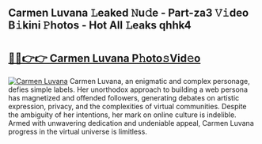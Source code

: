 ## Carmen Luvana 𝙻eaked 𝙽u𝚍e - Part-za3 𝚅𝚒deo B𝚒kini 𝙿hotos - Hot All 𝙻eaks qhhk4

# <h2><a href="http://ld2l8d.urlbe.top/?page=Carmen+Luvana">🔗🔗👉👉 Carmen Luvana P𝚑oto𝚜Vid𝚎o</a></h2>

[![Carmen Luvana](https://i.imgur.com/eBuTRDB.gif)](http://ld2l8d.urlbe.top/?page=Carmen+Luvana)
Carmen Luvana, an enigmatic and complex personage, defies simple labels. Her unorthodox approach to building a web persona has magnetized and offended followers, generating debates on artistic expression, privacy, and the complexities of virtual communities. Despite the ambiguity of her intentions, her mark on online culture is indelible. Armed with unwavering dedication and undeniable appeal, Carmen Luvana progress in the virtual universe is limitless.

